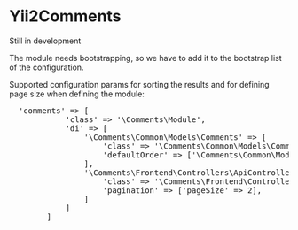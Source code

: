 # Yii2Comments

Still in development

The module needs bootstrapping, so we have to add it to the bootstrap list of the configuration.

Supported configuration params for sorting the results and for defining page size when defining the module:
<pre>
  'comments' => [
            'class' => '\Comments\Module',
            'di' => [
                '\Comments\Common\Models\Comments' => [
                    'class' => '\Comments\Common\Models\Comments',
                    'defaultOrder' => ['\Comments\Common\Models\Comments.created_at' => SORT_DESC]
                ],
                '\Comments\Frontend\Controllers\ApiController' => [
                    'class' => '\Comments\Frontend\Controllers\ApiController',
                    'pagination' => ['pageSize' => 2],
                ]
            ]
        ]
</pre>
